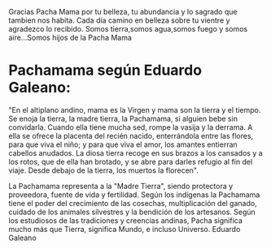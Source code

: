  Gracias Pacha Mama por tu belleza, tu abundancia y lo sagrado que tambien nos habita.
 Cada día camino en belleza sobre tu vientre y agradezco lo recibido.
 Somos tierra,somos agua,somos fuego y somos aire...Somos hijos de la Pacha Mama

# Pachamama según Eduardo Galeano:

 "En el altiplano andino, mama es la Virgen y mama son la tierra y el tiempo.
 Se enoja la tierra, la madre tierra, la Pachamama, si alguien bebe sin convidarla.
 Cuando ella tiene mucha sed, rompe la vasija y la derrama.
 A ella se ofrece la placenta del recién nacido, enterrándola entre las flores, para que viva el niño; y para que viva el amor, los amantes entierran cabellos anudados.
 La diosa tierra recoge en sus brazos a los cansados y a los rotos, que de ella han brotado, y se abre para darles refugio al fin del viaje. Desde debajo de la tierra, los muertos la florecen".

 La Pachamama representa a la "Madre Tierra", siendo protectora y proveedora, fuente de vida y fertilidad. Según los indígenas la Pachamama tiene el poder del crecimiento de las cosechas, multiplicación del ganado, cuidado de los animales silvestres y la bendición de los artesanos.
 Según los estudiosos de las tradiciones y creencias andinas, Pacha significa mucho más que Tierra, significa Mundo, e incluso Universo. 
 Eduardo Galeano
